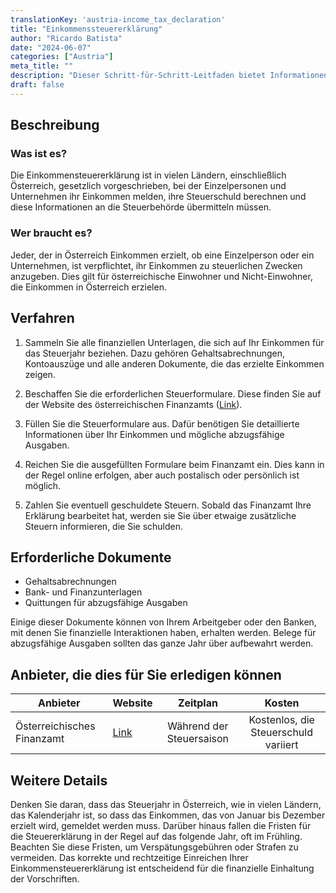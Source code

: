 ```yaml
---
translationKey: 'austria-income_tax_declaration'
title: "Einkommenssteuererklärung"
author: "Ricardo Batista"
date: "2024-06-07"
categories: ["Austria"]
meta_title: ""
description: "Dieser Schritt-für-Schritt-Leitfaden bietet Informationen zur Einkommensteuererklärung in Österreich."
draft: false
---
```


## Beschreibung
### Was ist es?
Die Einkommensteuererklärung ist in vielen Ländern, einschließlich Österreich, gesetzlich vorgeschrieben, bei der Einzelpersonen und Unternehmen ihr Einkommen melden, ihre Steuerschuld berechnen und diese Informationen an die Steuerbehörde übermitteln müssen.

### Wer braucht es?
Jeder, der in Österreich Einkommen erzielt, ob eine Einzelperson oder ein Unternehmen, ist verpflichtet, ihr Einkommen zu steuerlichen Zwecken anzugeben. Dies gilt für österreichische Einwohner und Nicht-Einwohner, die Einkommen in Österreich erzielen.

## Verfahren

1. Sammeln Sie alle finanziellen Unterlagen, die sich auf Ihr Einkommen für das Steuerjahr beziehen. Dazu gehören Gehaltsabrechnungen, Kontoauszüge und alle anderen Dokumente, die das erzielte Einkommen zeigen.

2. Beschaffen Sie die erforderlichen Steuerformulare. Diese finden Sie auf der Website des österreichischen Finanzamts ([Link](https://www.bmf.gv.at/)).

3. Füllen Sie die Steuerformulare aus. Dafür benötigen Sie detaillierte Informationen über Ihr Einkommen und mögliche abzugsfähige Ausgaben.

4. Reichen Sie die ausgefüllten Formulare beim Finanzamt ein. Dies kann in der Regel online erfolgen, aber auch postalisch oder persönlich ist möglich.

5. Zahlen Sie eventuell geschuldete Steuern. Sobald das Finanzamt Ihre Erklärung bearbeitet hat, werden sie Sie über etwaige zusätzliche Steuern informieren, die Sie schulden.

## Erforderliche Dokumente
- Gehaltsabrechnungen
- Bank- und Finanzunterlagen
- Quittungen für abzugsfähige Ausgaben

Einige dieser Dokumente können von Ihrem Arbeitgeber oder den Banken, mit denen Sie finanzielle Interaktionen haben, erhalten werden. Belege für abzugsfähige Ausgaben sollten das ganze Jahr über aufbewahrt werden.

## Anbieter, die dies für Sie erledigen können

| Anbieter        |     Website     |     Zeitplan    |       Kosten      |
| --------------- | --------------- |  :-------------: | :-------------: |
| Österreichisches Finanzamt    | [Link](https://www.bmf.gv.at/)      |      Während der Steuersaison      |        Kostenlos, die Steuerschuld variiert       |

## Weitere Details
Denken Sie daran, dass das Steuerjahr in Österreich, wie in vielen Ländern, das Kalenderjahr ist, so dass das Einkommen, das von Januar bis Dezember erzielt wird, gemeldet werden muss. Darüber hinaus fallen die Fristen für die Steuererklärung in der Regel auf das folgende Jahr, oft im Frühling. Beachten Sie diese Fristen, um Verspätungsgebühren oder Strafen zu vermeiden. Das korrekte und rechtzeitige Einreichen Ihrer Einkommensteuererklärung ist entscheidend für die finanzielle Einhaltung der Vorschriften.
